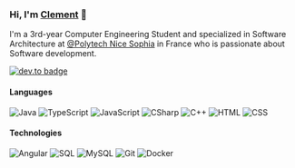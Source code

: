  ### Hi, I'm <a href="https://clementpoueyto.github.io/">Clement</a> :wave:

I'm a 3rd-year Computer Engineering Student and specialized in Software Architecture at [@Polytech Nice Sophia](https://polytech.univ-cotedazur.fr/) in France who is passionate about Software development.<br/>

[![dev.to badge](https://img.shields.io/badge/LinkedIn-0077B5?style=for-the-badge&logo=linkedin&logoColor=white)](https://www.linkedin.com/in/cl%C3%A9ment-poueyto-743429180/)

#### Languages

![Java](https://img.shields.io/badge/-Java-fff?&logo=Java&logoColor=007396)
![TypeScript](https://img.shields.io/badge/-TypeScript-fff?&logo=TypeScript&logoColor=007ACC)
![JavaScript](https://img.shields.io/badge/-JavaScript-fff?&logo=JavaScript&logoColor=ddc508)
![CSharp](https://img.shields.io/badge/-CSharp-fff?&logo=c-sharp&logoColor=blue)
![C++](https://img.shields.io/badge/-C++-fff?&logo=c%2b%2b&logoColor=00599C)
![HTML](https://img.shields.io/badge/-HTML-fff?&logo=HTML5)
![CSS](https://img.shields.io/badge/-CSS-fff?&logo=CSS3&logoColor=blue)

#### Technologies
![Angular](https://img.shields.io/badge/-Angular-fff?style=flat&logo=angular&logoColor=de0330)
![SQL](https://img.shields.io/badge/-SQL-fff?style=flat&logo=Microsoft-SQL-Server&logoColor=blue)
![MySQL](https://img.shields.io/badge/-MySQL-fff?style=flat&logo=mysql)
![Git](https://img.shields.io/badge/-Git-fff?style=flat&logo=git)
![Docker](https://img.shields.io/badge/-Docker-fff?style=flat&logo=Docker)
